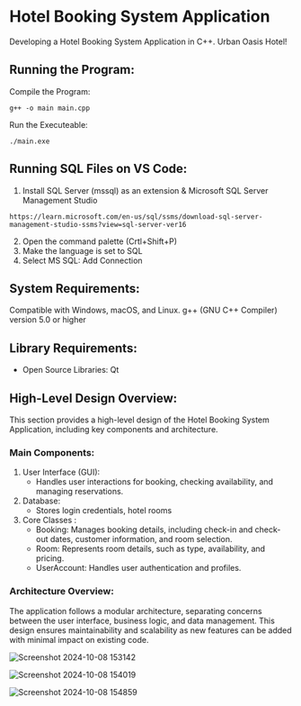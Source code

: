# Hotel Booking System Application

Developing a Hotel Booking System Application in C++. Urban Oasis Hotel!

## Running the Program:

Compile the Program:
```
g++ -o main main.cpp
```

Run the Executeable:
```
./main.exe
```

## Running SQL Files on VS Code:

1. Install SQL Server (mssql) as an extension & Microsoft SQL Server Management Studio
```
https://learn.microsoft.com/en-us/sql/ssms/download-sql-server-management-studio-ssms?view=sql-server-ver16
```
2. Open the command palette (Crtl+Shift+P)
3. Make the language is set to SQL
4. Select MS SQL: Add Connection

## System Requirements:
Compatible with Windows, macOS, and Linux.
g++ (GNU C++ Compiler) version 5.0 or higher

## Library Requirements:
- Open Source Libraries: Qt

## High-Level Design Overview:
This section provides a high-level design of the Hotel Booking System Application, including key components and architecture.

### Main Components:
1. User Interface (GUI):
   - Handles user interactions for booking, checking availability, and managing reservations.
2. Database:
   - Stores login credentials, hotel rooms
3. Core Classes :
   - Booking: Manages booking details, including check-in and check-out dates, customer information, and room selection.
   - Room: Represents room details, such as type, availability, and pricing.
   - UserAccount: Handles user authentication and profiles.
  
### Architecture Overview:
The application follows a modular architecture, separating concerns between the user interface, business logic, and data management. This design ensures maintainability and scalability as new features can be added with minimal impact on existing code.

   ![Screenshot 2024-10-08 153142](https://github.com/user-attachments/assets/fd4d9177-b32f-4dd6-a6f1-6234c9c97e3d)

![Screenshot 2024-10-08 154019](https://github.com/user-attachments/assets/6e628204-d9b6-4c39-b50c-2b87abc4b761)

![Screenshot 2024-10-08 154859](https://github.com/user-attachments/assets/a7d6a149-ce5a-4eee-ab6f-b25849e1940f)
